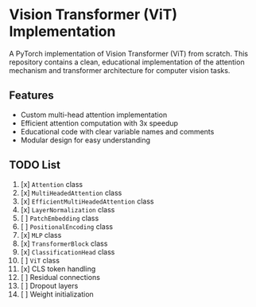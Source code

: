 # Vision Transformer (ViT) Implementation

A PyTorch implementation of Vision Transformer (ViT) from scratch. This repository contains a clean, educational implementation of the attention mechanism and transformer architecture for computer vision tasks.

## Features

- Custom multi-head attention implementation
- Efficient attention computation with 3x speedup
- Educational code with clear variable names and comments
- Modular design for easy understanding

## TODO List

1. [x] `Attention` class
2. [x] `MultiHeadedAttention` class  
3. [x] `EfficientMultiHeadedAttention` class
4. [x] `LayerNormalization` class
5. [ ] `PatchEmbedding` class
6. [ ] `PositionalEncoding` class
7. [x] `MLP` class
8. [x] `TransformerBlock` class
9. [x] `ClassificationHead` class
10. [ ] `ViT` class
11. [x] CLS token handling
12. [ ] Residual connections
13. [ ] Dropout layers
14. [ ] Weight initialization
